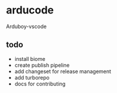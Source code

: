 # arducode
Arduboy-vscode

## todo

- install biome
- create publish pipeline
- add changeset for release management
- add turborepo
- docs for contributing
